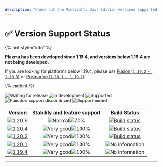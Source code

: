 ```yaml
---
description: "Check out the Minecraft: Java Edition versions supported by Plazma."
---
```


# ✅ Version Support Status

{% hint style="info" %}

**Plazma has been developed since 1.19.4, and versions below 1.19.4 are not being developed.**

If you are looking for platforms below 1.19.4, please use [Fusion (`1.19.2 ~ 1.19.3`)](https://github.com/RuinedTechnologyUnify/Fusion) or [Prismarine (`1.18.1 ~ 1.19.2`)](https://github.com/PrismarineTeam/Prismarine).

{% endhint %}

[wtr]: https://badge.plazmamc.org/0/Waiting%20for%20Release
[idv]: <https://badge.plazmamc.org/1/In development>
[atv]: https://badge.plazmamc.org/2/Supported
[fse]: <https://badge.plazmamc.org/6/Function support discontinued>
[eol]: <https://badge.plazmamc.org/4/Support ended>
[ukn]: https://badge.plazmamc.org/0/No%20information
[vgd]: https://badge.plazmamc.org/1/Very%20good
[mid]: https://badge.plazmamc.org/6/Normal
[100]: https://badge.plazmamc.org/percent/100

![Waiting for release][wtr] ![In development][idv] ![Supported][atv] ![Function support discontinued][fse] ![Support ended][eol]

|                                      Version                                      |                Stability and feature support                |                                              Build Status                                             |
| :-------------------------------------------------------------------------------: | :---------------------------------------------------------: | :---------------------------------------------------------------------------------------------------: |
|                   ![1.20.6](https://badge.plazmamc.org/1/1.20.6)                  | ![Normal][vgd]![70%](https://badge.plazmamc.org/percent/70) | [![Build status](https://build.plazmamc.org/1.20.6)](https://build.plazmamc.org/1.20.6?redirect=true) |
| [![1.20.4](https://badge.plazmamc.org/2/1.20.4)](https://git.plazmamc.org/1.20.4) |                ![Very good][vgd]![100%][100]                | [![Build status](https://build.plazmamc.org/1.20.4)](https://build.plazmamc.org/1.20.4?redirect=true) |
| [![1.20.2](https://badge.plazmamc.org/4/1.20.2)](https://git.plazmamc.org/1.20.2) |                ![Very good][vgd]![100%][100]                | [![Build status](https://build.plazmamc.org/1.20.2)](https://build.plazmamc.org/1.20.2?redirect=true) |
| [![1.20.1](https://badge.plazmamc.org/4/1.20.1)](https://git.plazmamc.org/1.20.1) |                ![Very good][vgd]![100%][100]                |                                         ![No information][ukn]                                        |
| [![1.19.4](https://badge.plazmamc.org/4/1.19.4)](https://git.plazmamc.org/1.19.4) |                ![Very good][vgd]![100%][100]                |                                         ![No information][ukn]                                        |

***
